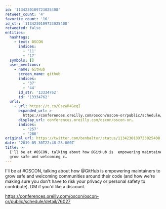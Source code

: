```yaml
---
id: '1134230109723025408'
retweet_count: '4'
favorite_count: '16'
id_str: '1134230109723025408'
retweeted: false
entities:
  hashtags:
    - text: OSCON
      indices:
        - '11'
        - '17'
  symbols: []
  user_mentions:
    - name: GitHub
      screen_name: github
      indices:
        - '37'
        - '44'
      id_str: '13334762'
      id: '13334762'
  urls:
    - url: https://t.co/CszwR4GxqI
      expanded_url: >-
        https://conferences.oreilly.com/oscon/oscon-or/public/schedule/detail/76027
      display_url: conferences.oreilly.com/oscon/oscon-or…
      indices:
        - '257'
        - '280'
original_url: https://twitter.com/benbalter/status/1134230109723025408
date: '2019-05-30T22:48:25.000Z'
title: >-
  I'll be at #OSCON, talking about how @GitHub is  empowering maintainers to
  grow safe and welcoming c…
---
```


I'll be at #OSCON, talking about how @GitHub is  empowering maintainers to grow safe and welcoming communities around their code (and how we're making sure you don't have to risk your privacy or personal safety to contribute). DM if you'd like a discount.

https://conferences.oreilly.com/oscon/oscon-or/public/schedule/detail/76027